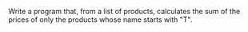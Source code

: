 Write a program that, from a list of products, calculates the
sum of the prices of only the products whose name starts with "T".
